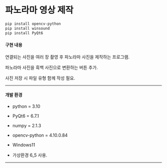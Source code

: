 # 파노라마 영상 제작

``` bash
pip install opencv-python
pip install winsound
pip install PyQt6
```

#### 구현 내용

연결되는 사진을 여러 장 촬영 후 파노라마 사진을 제작하는 프로그램.

파노라마 사진을 흑백 사진으로 변환하는 버튼 추가.

사진 저장 시 파일 유형 함께 작성 필요.

---

#### 개발 환경

- python = 3.10

- PyQt6 = 6.7.1

- numpy = 2.1.3

- opencv-python = 4.10.0.84

- Windows11

- 가상환경 6_5 사용.

---